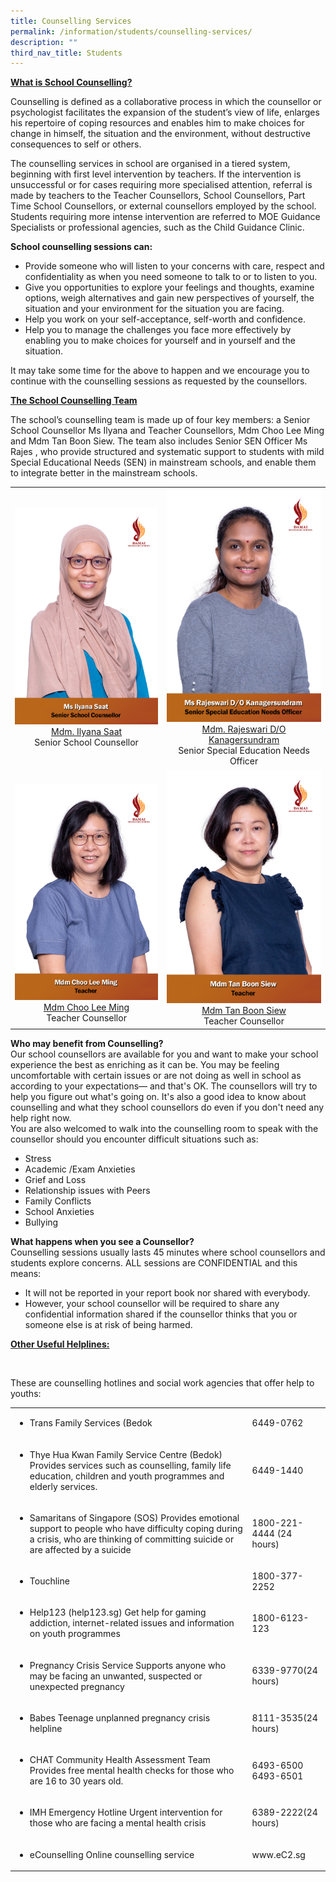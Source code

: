 ```yaml
---
title: Counselling Services
permalink: /information/students/counselling-services/
description: ""
third_nav_title: Students
---
```

<p><strong><u>What is School Counselling?</u></strong></p>
<p>Counselling is defined as a collaborative process in which the counsellor or psychologist facilitates the expansion of the student’s view of life, enlarges his repertoire of coping resources and enables him to make choices for change in himself, the situation and the environment, without destructive consequences to self or others.</p>
<p>The counselling services in school are organised in a tiered system, beginning with first level intervention by teachers. If the intervention is unsuccessful or for cases requiring more specialised attention, referral is made by teachers to the Teacher Counsellors, School Counsellors, Part Time School Counsellors, or external counsellors employed by the school. Students requiring more intense intervention are referred to MOE Guidance Specialists or professional agencies, such as the Child Guidance Clinic.</p>
<p><strong>School counselling sessions can:</strong></p>
<ul>
<li>Provide someone who will listen to your concerns with care, respect and confidentiality as when you need someone to talk to or to listen to you.</li>
<li>Give you opportunities to explore your feelings and thoughts, examine options, weigh alternatives and gain new perspectives of yourself, the situation and your environment for the situation you are facing.</li>
<li>Help you work on your self-acceptance, self-worth and confidence.</li>
<li>Help you to manage the challenges you face more effectively by enabling you to make choices for yourself and in yourself and the situation.</li>
</ul>
<p>It may take some time for the above to happen and we encourage you to continue with the counselling sessions as requested by the counsellors.&nbsp;</p>
<p><strong><u>The School Counselling Team</u></strong></p>
<p>The school’s counselling team is made up of four key members: a Senior School Counsellor Ms Ilyana and Teacher Counsellors, Mdm Choo Lee Ming and Mdm Tan Boon Siew. The team also includes Senior SEN Officer Ms Rajes , who provide structured and systematic support to students with mild Special Educational Needs (SEN) in mainstream schools, and enable them to integrate better in the mainstream schools.&nbsp;</p>
<table>
<tbody>
<tr>
<td style="width: 550px;">
<div>
<div><img src="/images/Staff Photos/ms ilyana saat.jpg"></div>
<div style="text-align: center;"><a href="mailto:ilyana_saat@schools.gov.sg" target="">Mdm. Ilyana Saat</a></div>
<div style="text-align: center;">Senior School Counsellor</div>
</div>
</td>
<td style="width: 518px;">
<div>
<div><img src="/images/Staff Photos/ms rajeswari d-o kanagersundram.jpg"></div>
<div style="text-align: center;"><a href="mailto:rajeswari_kanagersundram@schools.gov.sg" target="">Mdm. Rajeswari D/O Kanagersundram</a></div>
<div style="text-align: center;">Senior Special Education Needs Officer</div>
</div>
</td>
</tr>
<tr>
<td style="width: 550px;">&nbsp;<br><img src="/images/Staff Photos/mdm choo lee ming.jpg">
<div style="text-align: center;"><a href="mailto:choo_lee_ming@schools.gov.sg" target="">Mdm Choo Lee Ming</a></div><div style="text-align: center;">Teacher Counsellor</div>
</td>
<td style="width: 518px;">
<div>
<div><img src="/images/Staff Photos/mdm tan boon siew.jpg"></div>
<div style="text-align: center;"><a href="mailto:tan_boon_siew@schools.gov.sg" target="">Mdm Tan Boon Siew</a></div>
<div style="text-align: center;">Teacher Counsellor</div>
</div>
</td>

</tr>


</tbody>
</table>
<p><strong>Who may benefit from Counselling?<br></strong>Our school counsellors are available for you and want to make your school experience the best as enriching as it can be. You may be feeling uncomfortable with certain issues or are not doing as well in school as according to your expectations— and that's OK. The counsellors will try to help you figure out what's going on. It's also a good idea to know about counselling and what they school counsellors do even if you don't need any help right now.&nbsp;<br>You are also welcomed to walk into the counselling room to speak with the counsellor should you encounter difficult situations such as:</p>
<ul>
<li>Stress</li>
<li>Academic /Exam Anxieties</li>
<li>Grief and Loss</li>
<li>Relationship issues with Peers</li>
<li>Family Conflicts</li>
<li>School Anxieties</li>
<li>Bullying</li>
</ul>
<div>
<p><strong>What happens when you see a Counsellor?<br></strong>Counselling sessions usually lasts 45 minutes where school counsellors and students explore concerns. ALL sessions are CONFIDENTIAL and this means:</p>
<div>
<ul>
<li>It will not be reported in your report book nor shared with everybody.&nbsp;</li>
<li>However, your school counsellor will be required to share any confidential information shared if the counsellor thinks that you or someone else is at risk of being harmed.</li>
</ul>
</div>
</div>


<strong><u>Other Useful Helplines:</u></strong>
<div>&nbsp;</div>

These are counselling hotlines and social work agencies that offer help to youths:
<table>
<tbody>

<tr>
<td>
<ul>
<li>Trans Family Services (Bedok</li>
</ul>
</td>
<td>6449-0762</td>
</tr>
<tr>
<td>
<ul>
<li>Thye Hua Kwan Family Service Centre (Bedok) Provides services such as counselling, family life education, children and youth programmes and elderly services.</li>
</ul>
</td>
<td>6449-1440</td>
</tr>
<tr>
<td>
<ul>
<li>Samaritans of Singapore (SOS) Provides emotional support to people who have difficulty coping during a crisis, who are thinking of committing suicide or are affected by a suicide</li>
</ul>
</td>
<td>1800-221-4444 (24 hours)</td>
</tr>
<tr>
<td>
<ul>
<li>Touchline</li>
</ul>
</td>
<td>1800-377-2252</td>
</tr>
<tr>
<td>
<ul>
<li>Help123 (help123.sg) Get help for gaming addiction, internet-related issues and information on youth programmes</li>
</ul>
</td>
<td>1800-6123-123</td>
</tr>
<tr>
<td>
<ul>
<li>Pregnancy Crisis Service Supports anyone who may be facing an unwanted, suspected or unexpected pregnancy</li>
</ul>
</td>
<td>6339-9770(24 hours)</td>
</tr>
<tr>
<td>
<ul>
<li>Babes Teenage unplanned pregnancy crisis helpline</li>
</ul>
</td>
<td>8111-3535(24 hours)</td>
</tr>
<tr>
<td>
<ul>
<li>CHAT Community Health Assessment Team Provides free mental health checks for those who are 16 to 30 years old.</li>
</ul>
</td>
<td>6493-6500<br>6493-6501</td>
</tr>
<tr>
<td>
<ul>
<li>IMH Emergency Hotline Urgent intervention for those who are facing a mental health crisis</li>
</ul>
</td>
<td>6389-2222(24 hours)</td>
</tr>
<tr>
<td>
<ul>
<li>eCounselling Online counselling service</li>
</ul>
</td>
<td>www.eC2.sg</td>
</tr>
</tbody>
</table>